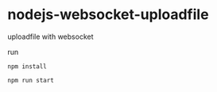 # nodejs-websocket-uploadfile
uploadfile with websocket 


run
```
npm install
```
```
npm run start
```
